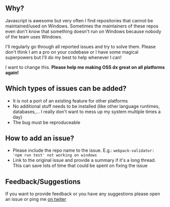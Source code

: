 ## Why?
Javascript is awesome but very often I find repositories that cannot be maintained/used on Windows. Sometimes the maintainers of these repos even don't know that something doesn't run on Windows because nobody of the team uses Windows.

I'll regularly go through all reported issues and try to solve them. Please don't think I am a pro on your codebase or I have some magical superpowers but I'll do my best to help whenever I can!

I want to change this. **Please help me making OSS dx great on all platforms again!**

## Which types of issues can be added?
- It is not a port of an existing feature for other platforms
- No additional stuff needs to be installed (like other language runtimes, databases,... I really don't want to mess up my system multiple times a day)
- The bug must be reproduceable

## How to add an issue?
- Please include the repo name to the issue. E.g.: `webpack-validator: 'npm run test' not working on windows`
- Link to the original issue and provide a summary if it's a long thread. This can save lots of time that could be spent on fixing the issue

## Feedback/Suggestions

If you want to provide feedback or you have any suggestions please open an issue or ping me [on twiter](https://twitter.com/nyrosmith)